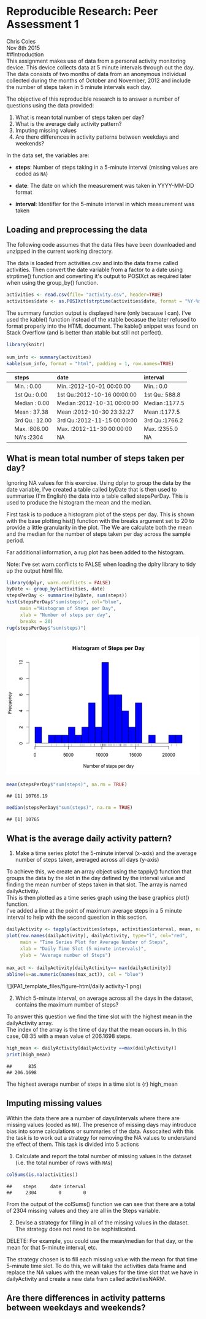 # Reproducible Research: Peer Assessment 1
Chris Coles  
Nov 8th 2015  
##Introduction  
This assignment makes use of data from a personal activity monitoring
device. This device collects data at 5 minute intervals through out the
day. The data consists of two months of data from an anonymous
individual collected during the months of October and November, 2012
and include the number of steps taken in 5 minute intervals each day.


The objective of this reproducible research is to answer a number of questions using the data provided:  
1. What is mean total number of steps taken per day?  
2. What is the average daily activity pattern?  
3. Imputing missing values  
4. Are there differences in activity patterns between weekdays and weekends?  

In the data set, the variables are:

* **steps**: Number of steps taking in a 5-minute interval (missing
    values are coded as `NA`)

* **date**: The date on which the measurement was taken in YYYY-MM-DD
    format

* **interval**: Identifier for the 5-minute interval in which
    measurement was taken


## Loading and preprocessing the data
The following code assumes that the data files have been downloaded and unzipped in the current working directory.

The data is loaded from activities.csv and into the data frame called activities. Then convert the date variable from a factor to a date using strptime() function and converting it's output to POSIXct as required later when using the group_by() function.


```r
activities <- read.csv(file= "activity.csv", header=TRUE)
activities$date <- as.POSIXct(strptime(activities$date, format = "%Y-%m-%d"))
```

The summary function output is displayed here (only because I can). I've used the kable() function instead of the xtable becasue the later refused to format properly into the HTML document. The kable() snippet was found on Stack Overflow (and is better than xtable but still not perfect).


```r
library(knitr)

sum_info <- summary(activities)
kable(sum_info, format = "html", padding = 1, row.names=TRUE)
```

<table>
 <thead>
  <tr>
   <th style="text-align:left;">   </th>
   <th style="text-align:left;">     steps </th>
   <th style="text-align:left;">      date </th>
   <th style="text-align:left;">    interval </th>
  </tr>
 </thead>
<tbody>
  <tr>
   <td style="text-align:left;">  </td>
   <td style="text-align:left;"> Min.   :  0.00 </td>
   <td style="text-align:left;"> Min.   :2012-10-01 00:00:00 </td>
   <td style="text-align:left;"> Min.   :   0.0 </td>
  </tr>
  <tr>
   <td style="text-align:left;">  </td>
   <td style="text-align:left;"> 1st Qu.:  0.00 </td>
   <td style="text-align:left;"> 1st Qu.:2012-10-16 00:00:00 </td>
   <td style="text-align:left;"> 1st Qu.: 588.8 </td>
  </tr>
  <tr>
   <td style="text-align:left;">  </td>
   <td style="text-align:left;"> Median :  0.00 </td>
   <td style="text-align:left;"> Median :2012-10-31 00:00:00 </td>
   <td style="text-align:left;"> Median :1177.5 </td>
  </tr>
  <tr>
   <td style="text-align:left;">  </td>
   <td style="text-align:left;"> Mean   : 37.38 </td>
   <td style="text-align:left;"> Mean   :2012-10-30 23:32:27 </td>
   <td style="text-align:left;"> Mean   :1177.5 </td>
  </tr>
  <tr>
   <td style="text-align:left;">  </td>
   <td style="text-align:left;"> 3rd Qu.: 12.00 </td>
   <td style="text-align:left;"> 3rd Qu.:2012-11-15 00:00:00 </td>
   <td style="text-align:left;"> 3rd Qu.:1766.2 </td>
  </tr>
  <tr>
   <td style="text-align:left;">  </td>
   <td style="text-align:left;"> Max.   :806.00 </td>
   <td style="text-align:left;"> Max.   :2012-11-30 00:00:00 </td>
   <td style="text-align:left;"> Max.   :2355.0 </td>
  </tr>
  <tr>
   <td style="text-align:left;">  </td>
   <td style="text-align:left;"> NA's   :2304 </td>
   <td style="text-align:left;"> NA </td>
   <td style="text-align:left;"> NA </td>
  </tr>
</tbody>
</table>


## What is mean total number of steps taken per day?
Ignoring NA values for this exercise. 
Using dplyr to group the data by the date variable, I've created a table called byDate that is then used to summarise (I'm English) the data into a table called stepsPerDay. This is used to produce the histogram the mean and the median.

First task is to poduce a histogram plot of the steps per day. This is shown with the base plotting hist() function with the breaks argument set to 20 to provide a little granularity in the plot.
The We are calculate both the mean and the median for the number of steps taken per day across the sample period.   

Far additional information, a rug plot has been added to the histogram.  

Note: I've set warn.conflicts to FALSE when loading the dplry library to tidy up the output html file.


```r
library(dplyr, warn.conflicts = FALSE)
byDate <- group_by(activities, date)
stepsPerDay <- summarise(byDate, sum(steps))
hist(stepsPerDay$"sum(steps)", col="blue", 
     main ="Histogram of Steps per Day",
     xlab = "Number of steps per day",
     breaks = 20)
rug(stepsPerDay$"sum(steps)")
```

![](PA1_template_files/figure-html/mean-1.png) 

```r
mean(stepsPerDay$"sum(steps)", na.rm = TRUE)
```

```
## [1] 10766.19
```

```r
median(stepsPerDay$"sum(steps)", na.rm = TRUE)
```

```
## [1] 10765
```


## What is the average daily activity pattern?

1. Make a time series plotof the 5-minute interval (x-axis) and the average number of steps taken, averaged across all days (y-axis)  
  
To achieve this, we create an array object using the tapply() function that groups the data by the slot in the day defined by the interval value and finding the mean number of steps taken in that slot. The array is named dailyActivitiy.  
This is then plotted as a time series graph using the base graphics plot() function.  
I've added a line at the point of maximum average steps in a 5 minute interval to help with the second question in this section.  


```r
dailyActivity <- tapply(activities$steps, activities$interval, mean, na.rm=TRUE)
plot(row.names(dailyActivity), dailyActivity, type="l", col="red", 
     main = "Time Series Plot for Average Number of Steps",
     xlab = "Daily Time Slot (5 minute intervals)",
     ylab = "Average number of Steps")

max_act <- dailyActivity[dailyActivity== max(dailyActivity)]
abline(v=as.numeric(names(max_act)), col = "blue")
```

![](PA1_template_files/figure-html/daily activity-1.png) 
  
2. Which 5-minute interval, on average across all the days in the dataset, contains the maximum number of steps?    

To answer this question we find the time slot with the highest mean in the dailyActivity array.  
The index of the array is the time of day that the mean occurs in. In this case, 08:35 with a mean value of 206.1698 steps.



```r
high_mean <- dailyActivity[dailyActivity ==max(dailyActivity)]
print(high_mean)
```

```
##      835 
## 206.1698
```
The highest average number of steps in a time slot is {r} high_mean  


## Imputing missing values

Within the data there are a number of days/intervals where there are missing
values (coded as `NA`). The presence of missing days may introduce
bias into some calculations or summaries of the data. Assocaited with this the task is to work out a strategy for removing the NA values to understand the effect of them. This task is divided into 5 actions 

1. Calculate and report the total number of missing values in the dataset (i.e. the total number of rows with `NA`s)


```r
colSums(is.na(activities))
```

```
##    steps     date interval 
##     2304        0        0
```
  
From the output of the colSums() function we can see that there are a total of 2304 missing values and they are all in the Steps variable.  

2. Devise a strategy for filling in all of the missing values in the dataset. The strategy does not need to be sophisticated.  

DELETE: For example, you could use the mean/median for that day, or the mean for that 5-minute interval, etc.  

The strategy chosen is to fill each missing value with the mean for that time 5-minute time slot. To do this, we will take the activities data frame and replace the NA values with the mean values for the time slot that we have in dailyActivity and create a new data fram called activitiesNARM.  




## Are there differences in activity patterns between weekdays and weekends?
